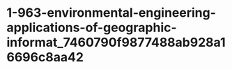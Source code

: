 # 1-963-environmental-engineering-applications-of-geographic-informat_7460790f9877488ab928a16696c8aa42